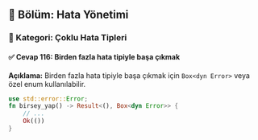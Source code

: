 ## 📘 Bölüm: Hata Yönetimi  
### 🔹 Kategori: Çoklu Hata Tipleri  
#### ✅ Cevap 116: Birden fazla hata tipiyle başa çıkmak

**Açıklama:**
Birden fazla hata tipiyle başa çıkmak için `Box<dyn Error>` veya özel enum kullanılabilir.

```rust
use std::error::Error;
fn birsey_yap() -> Result<(), Box<dyn Error>> {
    // ...
    Ok(())
}
```

